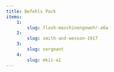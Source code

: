 ```yaml
---
title: Befehls Pack
items:
    1:
        slug: flash-maschinengewehr-a6a
    2:
        slug: smith-and-wesson-1917
    3:
        slug: sergeant
    4:
        slug: mkii-a1
---
```


